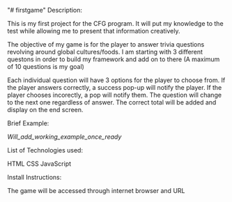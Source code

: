 "# firstgame" 
Description:

This is my first project for the CFG program. It will put my knowledge to the test while allowing me
to present that information creatively. 

The objective of my game is for the player to answer trivia questions revolving around global cultures/foods.
I am starting with 3 different questons in order to build my framework and add on to there
(A maximum of 10 questions is my goal)

Each individual question will have 3 options for the player to choose from.
If the player answers correctly, a success pop-up will notify the player.
If the player chooses incorectly, a pop will notify them.
The question will change to the next one regardless of answer. 
The correct total will be added and display on the end screen.

Brief Example:

_Will_add_working_example_once_ready_



List of Technologies used:

HTML
CSS
JavaScript

Install Instructions:

The game will be accessed through internet browser and URL

